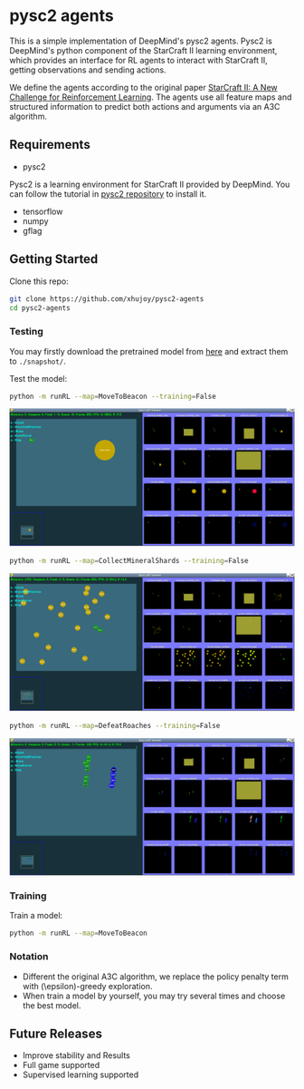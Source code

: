 # pysc2 agents

This is a simple implementation of DeepMind's pysc2 agents.
Pysc2 is DeepMind's python component of the StarCraft II
learning environment, which provides an interface for RL
agents to interact with StarCraft II, getting observations
and sending actions.

We define the agents according to the original paper
[StarCraft II: A New Challenge for Reinforcement Learning](
https://deepmind.com/documents/110/sc2le.pdf). The agents use
all feature maps and structured information to predict both
actions and arguments via an A3C algorithm.


## Requirements
- pysc2

Pysc2 is a learning environment for StarCraft II provided by DeepMind.
You can follow the tutorial in [pysc2 repository](https://github.com/deepmind/pysc2)
to install it.

- tensorflow
- numpy
- gflag


## Getting Started
Clone this repo:
```bash
git clone https://github.com/xhujoy/pysc2-agents
cd pysc2-agents
```

### Testing
You may firstly download the pretrained model from 
[here](https://github.com/deepmind/pysc2) and extract them to `./snapshot/`.

Test the model:
```bash
python -m runRL --map=MoveToBeacon --training=False
```

![Alt Text](images/MoveToBeacon.gif)

```bash
python -m runRL --map=CollectMineralShards --training=False
```

![Alt Text](images/CollectMineralShards.gif)

```bash
python -m runRL --map=DefeatRoaches --training=False
```

![Alt Text](images/DefeatRoaches.gif)

### Training

Train a model:
```bash
python -m runRL --map=MoveToBeacon
```

### Notation
- Different the original A3C algorithm, we replace the policy penalty term with \(\epsilon\)-greedy exploration.
- When train a model by yourself, you may try several times and choose the best model.


## Future Releases
- Improve stability and Results
- Full game supported
- Supervised learning supported
